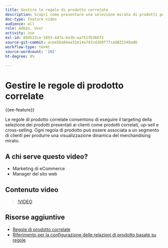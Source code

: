 ```yaml
---
title: Gestire le regole di prodotto correlate
description: Scopri come presentare una selezione mirata di prodotti per memorizzare i clienti come prodotti, up-sell e cross-selling correlati.
doc-type: feature video
audience: all
role: Admin, User
activity: use
exl-id: 894523ce-5855-447a-be3b-aa751fb366f2
source-git-commit: acee5ba84ea32e14a743cd269f77ced821548ad6
workflow-type: tm+mt
source-wordcount: '102'
ht-degree: 0%

---
```


# Gestire le regole di prodotto correlate

{{ee-feature}}

Le regole di prodotto correlate consentono di eseguire il targeting della selezione dei prodotti presentati ai clienti come prodotti correlati, up-sell e cross-selling. Ogni regola di prodotto può essere associata a un segmento di clienti per produrre una visualizzazione dinamica del merchandising mirato.

## A chi serve questo video?

- Marketing di eCommerce
- Manager del sito web

## Contenuto video

>[!VIDEO](https://video.tv.adobe.com/v/343837?quality=12&learn=on)

## Risorse aggiuntive

- [Regole di prodotto correlate](https://docs.magento.com/user-guide/marketing/product-related-rules.html)
- [Riferimento per la configurazione delle relazioni di prodotto basate su regole](https://docs.magento.com/user-guide/configuration/catalog/catalog.html#rule-based-product-relations)

